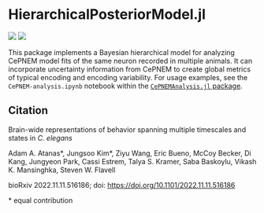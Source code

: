 # HierarchicalPosteriorModel.jl

[![][docs-stable-img]][docs-stable-url] [![][docs-latest-img]][docs-latest-url]

[docs-stable-img]: https://img.shields.io/badge/docs-stable-blue.svg
[docs-stable-url]: https://flavell-lab.github.io/HierarchicalPosteriorModel.jl/stable/

[docs-latest-img]: https://img.shields.io/badge/docs-latest-blue.svg
[docs-latest-url]: https://flavell-lab.github.io/HierarchicalPosteriorModel.jl/dev/ 

This package implements a Bayesian hierarchical model for analyzing CePNEM model fits of the same neuron recorded in multiple animals. It can incorporate uncertainty information from CePNEM to create global metrics of typical encoding and encoding variability. For usage examples, see the `CePNEM-analysis.ipynb` notebook within the [`CePNEMAnalysis.jl` package](https://github.com/flavell-lab/CePNEMAnalysis.jl).

## Citation

Brain-wide representations of behavior spanning multiple timescales and states in *C. elegans*

Adam A. Atanas*, Jungsoo Kim*, Ziyu Wang, Eric Bueno, McCoy Becker, Di Kang, Jungyeon Park, Cassi Estrem, Talya S. Kramer, Saba Baskoylu, Vikash K. Mansinghka, Steven W. Flavell

bioRxiv 2022.11.11.516186; doi: https://doi.org/10.1101/2022.11.11.516186

\* equal contribution

